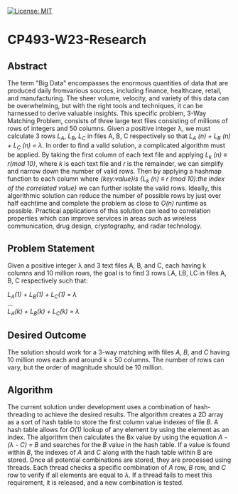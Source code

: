 [![License: MIT](https://img.shields.io/badge/license-MIT-blue.svg)](https://opensource.org/licenses/MIT)

# CP493-W23-Research

## Abstract

The term "Big Data" encompasses the enormous quantities of data that are produced daily fromvarious sources, including finance, healthcare, retail, and manufacturing. The sheer volume, velocity, and variety of this data can be overwhelming, but with the right tools and techniques, it can be harnessed to derive valuable insights. This specific problem, 3-Way Matching Problem, consists of three large text files consisting of millions of rows of integers and 50 columns. Given a positive integer λ, we must calculate 3 rows _L<sub>A</sub>_, _L<sub>B</sub>_, _L<sub>C</sub>_ in files A, B, C respectively so that _L<sub>A</sub> (n) + L<sub>B</sub> (n) + L<sub>C</sub> (n) = λ_. In order to find a valid solution, a complicated algorithm must be applied. By taking the first column of each text file and applying _L<sub>k</sub> (n) ≡ r(mod 10)_, where _k_ is each text file and _r_ is the remainder, we can simplify and narrow down the number of valid rows. Then by applying a hashmap function to each column where _{key:value}is {L<sub>k</sub> (n) ≡ r (mod 10):the index of the correlated value}_ we can further isolate the valid rows. Ideally, this algorithmic solution can reduce the number of possible rows by just over half eachtime and complete the problem as close to _O(n)_ runtime as possible. Practical applications of this solution can lead to correlation properties which can improve services in areas such as wireless communication, drug design, cryptography, and radar technology.

## Problem Statement

Given a positive integer λ and 3 text files A, B, and C, each having k columns and 10 million rows, the goal is to find 3 rows LA, LB, LC in files A, B, C respectively such that:


_L<sub>A</sub>(1) + L<sub>B</sub>(1) + L<sub>C</sub>(1) = λ_ \
... \
_L<sub>A</sub>(k) + L<sub>B</sub>(k) + L<sub>C</sub>(k) = λ_ 


## Desired Outcome

The solution should work for a 3-way matching with files _A_, _B_, and _C_ having 10 million rows each and around k = 50 columns. The number of rows can vary, but the order of magnitude should be 10 million.

## Algorithm

The current solution under development uses a combination of hash-threading to achieve the desired results. The algorithm creates a 2D array as a sort of hash table to store the first column value indexes of file _B_. A hash table allows for _O(1)_ lookup of any element by using the element as an index. The algorithm then calculates the Bx value by using the equation _A - (λ - C) = B_ and searches for the _B_ value in the hash table. If a value is found within _B_, the indexes of _A_ and _C_ along with the hash table within B are stored. Once all potential combinations are stored, they are processed using threads. Each thread checks a specific combination of _A_ row, _B_ row, and _C_ row to verify if all elements are equal to _λ_. If a thread fails to meet this requirement, it is released, and a new combination is tested.
